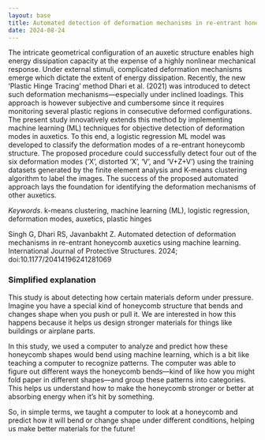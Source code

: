 ```yaml
---
layout: base
title: Automated detection of deformation mechanisms in re-entrant honeycomb auxetics using machine learning
date: 2024-08-24
---
```


The intricate geometrical configuration of an auxetic structure enables high energy dissipation capacity at the expense of a highly nonlinear mechanical response. Under external stimuli, complicated deformation mechanisms emerge which dictate the extent of energy dissipation. Recently, the new ‘Plastic Hinge Tracing’ method Dhari et al. (2021) was introduced to detect such deformation mechanisms—especially under inclined loadings. This approach is however subjective and cumbersome since it requires monitoring several plastic regions in consecutive deformed configurations. The present study innovatively extends this method by implementing machine learning (ML) techniques for objective detection of deformation modes in auxetics. To this end, a logistic regression ML model was developed to classify the deformation modes of a re-entrant honeycomb structure. The proposed procedure could successfully detect four out of the six deformation modes (‘X’, distorted ‘X’, ‘V’, and ‘V+Z+V’) using the training datasets generated by the finite element analysis and K-means clustering algorithm to label the images. The success of the proposed automated approach lays the foundation for identifying the deformation mechanisms of other auxetics.

_Keywords_. k-means clustering, machine learning (ML), logistic regression, deformation modes, auxetics, plastic hinges

Singh G, Dhari RS, Javanbakht Z. Automated detection of deformation mechanisms in re-entrant honeycomb auxetics using machine learning. International Journal of Protective Structures. 2024; doi:10.1177/20414196241281069



### Simplified explanation

This study is about detecting how certain materials deform under pressure. Imagine you have a special kind of honeycomb structure that bends and changes shape when you push or pull it. We are interested in how this happens because it helps us design stronger materials for things like buildings or airplane parts.

In this study, we used a computer to analyze and predict how these honeycomb shapes would bend using machine learning, which is a bit like teaching a computer to recognize patterns. The computer was able to figure out different ways the honeycomb bends—kind of like how you might fold paper in different shapes—and group these patterns into categories. This helps us understand how to make the honeycomb stronger or better at absorbing energy when it’s hit by something.

So, in simple terms, we taught a computer to look at a honeycomb and predict how it will bend or change shape under different conditions, helping us make better materials for the future!
